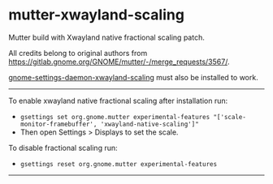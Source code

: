 # mutter-xwayland-scaling

Mutter build with Xwayland native fractional scaling patch.

All credits belong to original authors from https://gitlab.gnome.org/GNOME/mutter/-/merge_requests/3567/.

[gnome-settings-daemon-xwayland-scaling](https://github.com/HydroH/gnome-settings-daemon-xwayland-scaling) must also be installed to work.

---
To enable xwayland native fractional scaling after installation run:
- ```gsettings set org.gnome.mutter experimental-features "['scale-monitor-framebuffer', 'xwayland-native-scaling']"```
- Then open Settings > Displays to set the scale.

To disable fractional scaling run:
- ```gsettings reset org.gnome.mutter experimental-features```

---

